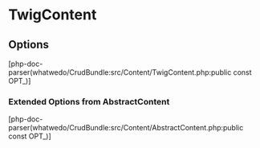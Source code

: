 # TwigContent

## Options
[php-doc-parser(whatwedo/CrudBundle:src/Content/TwigContent.php:public const OPT_)]

### Extended Options from AbstractContent
[php-doc-parser(whatwedo/CrudBundle:src/Content/AbstractContent.php:public const OPT_)]

